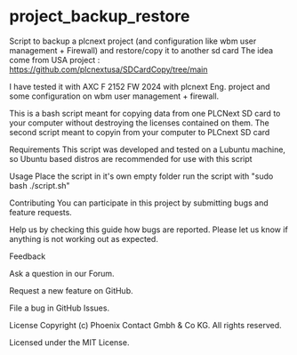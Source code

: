 # project_backup_restore
Script to backup a plcnext project (and configuration like wbm user management + Firewall) and restore/copy it to another sd card
The idea come from USA project : https://github.com/plcnextusa/SDCardCopy/tree/main

I have tested it with AXC F 2152 FW 2024 with plcnext Eng. project and some configuration on wbm user management + firewall.

This is a bash script meant for copying data from one PLCNext SD card to your computer without destroying the licenses contained on them.
The second script meant to copyin from your computer to PLCnext SD card

Requirements
This script was developed and tested on a Lubuntu machine, so Ubuntu based distros are recommended for use with this script

Usage
Place the script in it's own empty folder
run the script with "sudo bash ./script.sh"

Contributing
You can participate in this project by submitting bugs and feature requests. 

Help us by checking this guide how bugs are reported. Please let us know if anything is not working out as expected.

Feedback

Ask a question in our Forum.

Request a new feature on GitHub.

File a bug in GitHub Issues.

License
Copyright (c) Phoenix Contact Gmbh & Co KG. All rights reserved.

Licensed under the MIT License.
